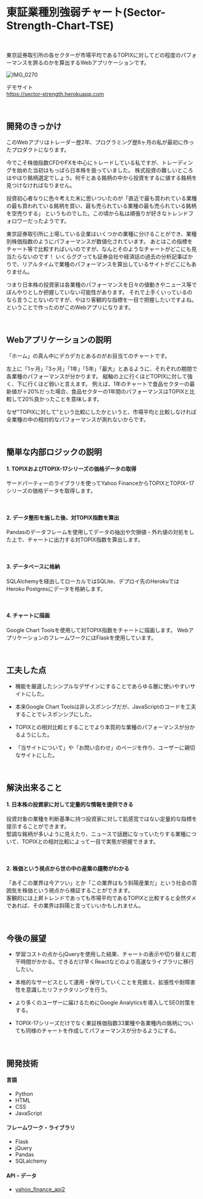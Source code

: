 # 東証業種別強弱チャート(Sector-Strength-Chart-TSE)

<br>

東京証券取引所の各セクターが市場平均であるTOPIXに対してどの程度のパフォーマンスを誇るのかを算出するWebアプリケーションです。

![IMG_0270](https://user-images.githubusercontent.com/74766908/148157962-20b19cf2-7c12-494a-9263-d25775c61e87.jpg)

デモサイト<br>
https://sector-strength.herokuapp.com

<br>

## 開発のきっかけ

このWebアプリはトレーダー歴2年、プログラミング歴8ヶ月の私が最初に作ったプロダクトになります。

今でこそ株価指数CFDやFXを中心にトレードしている私ですが、トレーディングを始めた当初はもっぱら日本株を扱っていました。
株式投資の難しいところはやはり銘柄選定でしょう。何千とある銘柄の中から投資をするに値する銘柄を見つけなければなりません。

投資初心者なりに色々考えた末に思いついたのが「直近で最も買われている業種の最も買われている銘柄を買い、最も売られている業種の最も売られている銘柄を空売りする」
というものでした。この頃から私は順張りが好きなトレンドフォロワーだったようです。

東京証券取引所に上場している企業はいくつかの業種に分けることができ、業種別株価指数のようにパフォーマンスが数値化されています。
あとはこの指標をチャート等で比較すればいいのですが、なんとそのようなチャートがどこにも見当たらないのです！
いくらググっても証券会社や経済誌の過去の分析記事ばかりで、リアルタイムで業種のパフォーマンスを算出しているサイトがどこにもありません。

つまり日本株の投資家は各業種のパフォーマンスを日々の値動きやニュース等でぼんやりとしか把握していない可能性があります。
それで上手くいっているのなら言うことないのですが、やはり客観的な指標を一目で把握したいですよね。ということで作ったのがこのWebアプリになります。

<br>

## Webアプリケーションの説明

「ホーム」の真ん中にデカデカとあるのがお目当てのチャートです。

左上に「1ヶ月」「3ヶ月」「1年」「5年」「最大」とあるように、それぞれの期間で各業種のパフォーマンスが分かります。
縦軸の上に行くほどTOPIXに対して強く、下に行くほど弱いと言えます。
例えば、1年のチャートで食品セクターの最新値が＋20%だった場合、食品セクターの1年間のパフォーマンスはTOPIXと比較して20%良かったことを意味します。

なぜ"TOPIXに対して"という比較にしたかというと、市場平均と比較しなければ全業種の中の相対的なパフォーマンスが測れないからです。


<br>

## 簡単な内部ロジックの説明

#### 1. TOPIXおよびTOPIX-17シリーズの価格データの取得

サードパーティーのライブラリを使ってYahoo FinanceからTOPIXとTOPIX−17シリーズの価格データを取得します。

<br>

#### 2. データ整形を施した後、対TOPIX指数を算出

Pandasのデータフレームを使用してデータの抽出や欠損値・外れ値の対処をした上で、チャートに出力する対TOPIX指数を算出します。

<br>

#### 3. データベースに格納

SQLAlchemyを経由してローカルではSQLite、デプロイ先のHerokuではHeroku Postgresにデータを格納します。

<br>

#### 4. チャートに描画

Google Chart Toolsを使用して対TOPIX指数をチャートに描画します。
WebアプリケーションのフレームワークにはFlaskを使用しています。


<br>
  
## 工夫した点

* 機能を厳選したシンプルなデザインにすることであらゆる層に使いやすいサイトにした。

* 本来Google Chart Toolsは非レスポンシブだが、JavaScriptのコードを工夫することでレスポンシブにした。

* TOPIXとの相対比較とすることでより本質的な業種のパフォーマンスが分かるようにした。

* 「当サイトについて」や「お問い合わせ」のページを作り、ユーザーに親切なサイトにした。

<br>

## 解決出来ること

#### 1. 日本株の投資家に対して定量的な情報を提供できる
投資対象の業種を判断基準に持つ投資家に対して肌感覚ではない定量的な指標を提示することができます。<br>
堅調な銘柄が多いように見えたり、ニュースで話題になっていたりする業種について、TOPIXとの相対比較によって一目で実態が把握できます。

<br>

#### 2. 株価という視点から世の中の産業の趨勢がわかる
「あそこの業界は今アツい」とか「この業界はもう斜陽産業だ」という社会の雰囲気を株価という視点から検証することができます。<br>
客観的には上昇トレンドであっても市場平均であるTOPIXと比較すると全然ダメであれば、その業界は斜陽と言っていいかもしれません。

<br>

## 今後の展望

* 学習コストの点からjQueryを使用した結果、チャートの表示や切り替えに若干時間がかかる。できるだけ早くReactなどのより高速なライブラリに移行したい。

* 本格的なサービスとして運用・保守していくことを見据え、拡張性や耐障害性を意識したリファクタリングを行う。

* より多くのユーザーに届けるためにGoogle Analyticsを導入してSEO対策をする。

* TOPIX-17シリーズだけでなく東証株価指数33業種や各業種内の銘柄についても同様のチャートを作成してパフォーマンスが分かるようにする。

<br>

## 開発技術
#### 言語
* Python
* HTML
* CSS
* JavaScript

#### フレームワーク・ライブラリ
* Flask
* jQuery
* Pandas
* SQLalchemy


#### API・データ
* [yahoo_finance_api2](https://github.com/pkout/yahoo_finance_api2.git)
